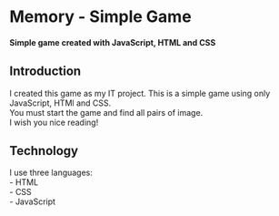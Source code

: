 # Memory - Simple Game
#### Simple game created with JavaScript, HTML and CSS

## Introduction
I created this game as my IT project. This is a simple game using only JavaScript, HTMl and CSS.
<br>You must start the game and find all pairs of image.
<br>I wish you nice reading!

## Technology
I use three languages:
<br>- HTML
<br>- CSS
<br>- JavaScript
